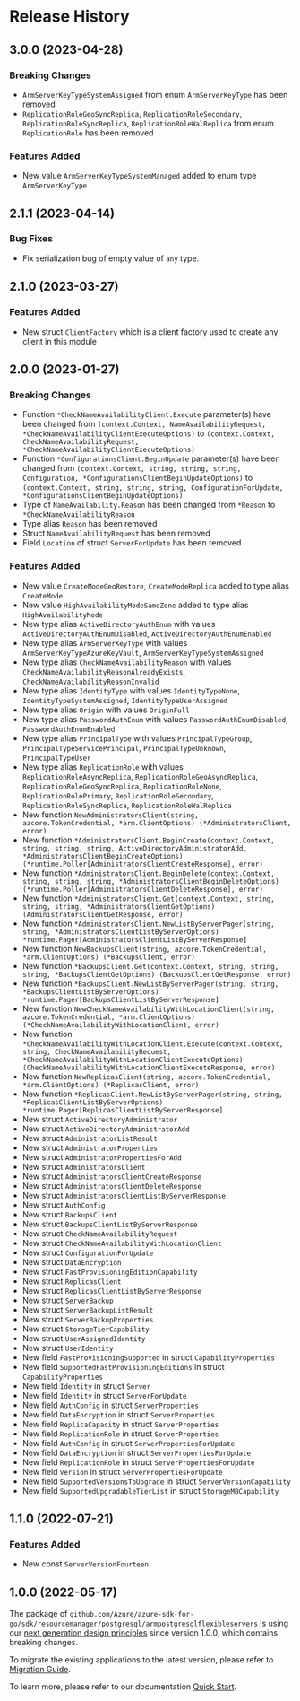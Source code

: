 # Release History

## 3.0.0 (2023-04-28)
### Breaking Changes

- `ArmServerKeyTypeSystemAssigned` from enum `ArmServerKeyType` has been removed
- `ReplicationRoleGeoSyncReplica`, `ReplicationRoleSecondary`, `ReplicationRoleSyncReplica`, `ReplicationRoleWalReplica` from enum `ReplicationRole` has been removed

### Features Added

- New value `ArmServerKeyTypeSystemManaged` added to enum type `ArmServerKeyType`


## 2.1.1 (2023-04-14)
### Bug Fixes

- Fix serialization bug of empty value of `any` type.


## 2.1.0 (2023-03-27)
### Features Added

- New struct `ClientFactory` which is a client factory used to create any client in this module

## 2.0.0 (2023-01-27)
### Breaking Changes

- Function `*CheckNameAvailabilityClient.Execute` parameter(s) have been changed from `(context.Context, NameAvailabilityRequest, *CheckNameAvailabilityClientExecuteOptions)` to `(context.Context, CheckNameAvailabilityRequest, *CheckNameAvailabilityClientExecuteOptions)`
- Function `*ConfigurationsClient.BeginUpdate` parameter(s) have been changed from `(context.Context, string, string, string, Configuration, *ConfigurationsClientBeginUpdateOptions)` to `(context.Context, string, string, string, ConfigurationForUpdate, *ConfigurationsClientBeginUpdateOptions)`
- Type of `NameAvailability.Reason` has been changed from `*Reason` to `*CheckNameAvailabilityReason`
- Type alias `Reason` has been removed
- Struct `NameAvailabilityRequest` has been removed
- Field `Location` of struct `ServerForUpdate` has been removed

### Features Added

- New value `CreateModeGeoRestore`, `CreateModeReplica` added to type alias `CreateMode`
- New value `HighAvailabilityModeSameZone` added to type alias `HighAvailabilityMode`
- New type alias `ActiveDirectoryAuthEnum` with values `ActiveDirectoryAuthEnumDisabled`, `ActiveDirectoryAuthEnumEnabled`
- New type alias `ArmServerKeyType` with values `ArmServerKeyTypeAzureKeyVault`, `ArmServerKeyTypeSystemAssigned`
- New type alias `CheckNameAvailabilityReason` with values `CheckNameAvailabilityReasonAlreadyExists`, `CheckNameAvailabilityReasonInvalid`
- New type alias `IdentityType` with values `IdentityTypeNone`, `IdentityTypeSystemAssigned`, `IdentityTypeUserAssigned`
- New type alias `Origin` with values `OriginFull`
- New type alias `PasswordAuthEnum` with values `PasswordAuthEnumDisabled`, `PasswordAuthEnumEnabled`
- New type alias `PrincipalType` with values `PrincipalTypeGroup`, `PrincipalTypeServicePrincipal`, `PrincipalTypeUnknown`, `PrincipalTypeUser`
- New type alias `ReplicationRole` with values `ReplicationRoleAsyncReplica`, `ReplicationRoleGeoAsyncReplica`, `ReplicationRoleGeoSyncReplica`, `ReplicationRoleNone`, `ReplicationRolePrimary`, `ReplicationRoleSecondary`, `ReplicationRoleSyncReplica`, `ReplicationRoleWalReplica`
- New function `NewAdministratorsClient(string, azcore.TokenCredential, *arm.ClientOptions) (*AdministratorsClient, error)`
- New function `*AdministratorsClient.BeginCreate(context.Context, string, string, string, ActiveDirectoryAdministratorAdd, *AdministratorsClientBeginCreateOptions) (*runtime.Poller[AdministratorsClientCreateResponse], error)`
- New function `*AdministratorsClient.BeginDelete(context.Context, string, string, string, *AdministratorsClientBeginDeleteOptions) (*runtime.Poller[AdministratorsClientDeleteResponse], error)`
- New function `*AdministratorsClient.Get(context.Context, string, string, string, *AdministratorsClientGetOptions) (AdministratorsClientGetResponse, error)`
- New function `*AdministratorsClient.NewListByServerPager(string, string, *AdministratorsClientListByServerOptions) *runtime.Pager[AdministratorsClientListByServerResponse]`
- New function `NewBackupsClient(string, azcore.TokenCredential, *arm.ClientOptions) (*BackupsClient, error)`
- New function `*BackupsClient.Get(context.Context, string, string, string, *BackupsClientGetOptions) (BackupsClientGetResponse, error)`
- New function `*BackupsClient.NewListByServerPager(string, string, *BackupsClientListByServerOptions) *runtime.Pager[BackupsClientListByServerResponse]`
- New function `NewCheckNameAvailabilityWithLocationClient(string, azcore.TokenCredential, *arm.ClientOptions) (*CheckNameAvailabilityWithLocationClient, error)`
- New function `*CheckNameAvailabilityWithLocationClient.Execute(context.Context, string, CheckNameAvailabilityRequest, *CheckNameAvailabilityWithLocationClientExecuteOptions) (CheckNameAvailabilityWithLocationClientExecuteResponse, error)`
- New function `NewReplicasClient(string, azcore.TokenCredential, *arm.ClientOptions) (*ReplicasClient, error)`
- New function `*ReplicasClient.NewListByServerPager(string, string, *ReplicasClientListByServerOptions) *runtime.Pager[ReplicasClientListByServerResponse]`
- New struct `ActiveDirectoryAdministrator`
- New struct `ActiveDirectoryAdministratorAdd`
- New struct `AdministratorListResult`
- New struct `AdministratorProperties`
- New struct `AdministratorPropertiesForAdd`
- New struct `AdministratorsClient`
- New struct `AdministratorsClientCreateResponse`
- New struct `AdministratorsClientDeleteResponse`
- New struct `AdministratorsClientListByServerResponse`
- New struct `AuthConfig`
- New struct `BackupsClient`
- New struct `BackupsClientListByServerResponse`
- New struct `CheckNameAvailabilityRequest`
- New struct `CheckNameAvailabilityWithLocationClient`
- New struct `ConfigurationForUpdate`
- New struct `DataEncryption`
- New struct `FastProvisioningEditionCapability`
- New struct `ReplicasClient`
- New struct `ReplicasClientListByServerResponse`
- New struct `ServerBackup`
- New struct `ServerBackupListResult`
- New struct `ServerBackupProperties`
- New struct `StorageTierCapability`
- New struct `UserAssignedIdentity`
- New struct `UserIdentity`
- New field `FastProvisioningSupported` in struct `CapabilityProperties`
- New field `SupportedFastProvisioningEditions` in struct `CapabilityProperties`
- New field `Identity` in struct `Server`
- New field `Identity` in struct `ServerForUpdate`
- New field `AuthConfig` in struct `ServerProperties`
- New field `DataEncryption` in struct `ServerProperties`
- New field `ReplicaCapacity` in struct `ServerProperties`
- New field `ReplicationRole` in struct `ServerProperties`
- New field `AuthConfig` in struct `ServerPropertiesForUpdate`
- New field `DataEncryption` in struct `ServerPropertiesForUpdate`
- New field `ReplicationRole` in struct `ServerPropertiesForUpdate`
- New field `Version` in struct `ServerPropertiesForUpdate`
- New field `SupportedVersionsToUpgrade` in struct `ServerVersionCapability`
- New field `SupportedUpgradableTierList` in struct `StorageMBCapability`


## 1.1.0 (2022-07-21)
### Features Added

- New const `ServerVersionFourteen`


## 1.0.0 (2022-05-17)

The package of `github.com/Azure/azure-sdk-for-go/sdk/resourcemanager/postgresql/armpostgresqlflexibleservers` is using our [next generation design principles](https://azure.github.io/azure-sdk/general_introduction.html) since version 1.0.0, which contains breaking changes.

To migrate the existing applications to the latest version, please refer to [Migration Guide](https://aka.ms/azsdk/go/mgmt/migration).

To learn more, please refer to our documentation [Quick Start](https://aka.ms/azsdk/go/mgmt).